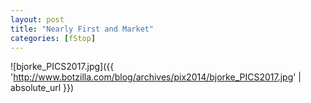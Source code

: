```yaml
---
layout: post
title: "Nearly First and Market"
categories: [fStop]
---
```



![bjorke_PICS2017.jpg]({{ 'http://www.botzilla.com/blog/archives/pix2014/bjorke_PICS2017.jpg' | absolute_url }})


